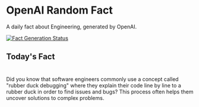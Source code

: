 
# OpenAI Random Fact
A daily fact about Engineering, generated by OpenAI.

[![Fact Generation Status](https://github.com/MarioVidoni/openai-daily-fact/actions/workflows/main.yml/badge.svg)](https://github.com/MarioVidoni/openai-daily-fact/actions/workflows/main.yml)

## Today's Fact
# 
Did you know that software engineers commonly use a concept called "rubber duck debugging" where they explain their code line by line to a rubber duck in order to find issues and bugs? This process often helps them uncover solutions to complex problems.